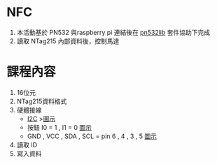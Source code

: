 # NFC
1. 本活動基於 PN532 與raspberry pi 連結後在 [pn532lib](https://github.com/HubCityLabs/py532lib) 套件協助下完成
1. 讀取 NTag215 內部資料後，控制馬達

# 課程內容
1. 16位元
1. NTag215資料格式
1. 硬體接線
	* [I2C](https://pinout.xyz) >[圖示](/pics/GPIO.png)
	* 按鈕 I0 = 1 , I1 = 0 [圖示](pics/I0I1.jpg)
	* GND , VCC , SDA , SCL = pin 6 , 4 , 3 , 5 [圖示](pics/pn532.jpg)
1. 讀取 ID
1. 寫入資料
